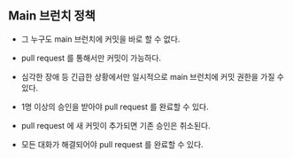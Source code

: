 ## Main 브런치 정책

- 그 누구도 main 브런치에 커밋을 바로 할 수 없다. 

- pull request 를 통해서만 커밋이 가능하다. 

- 심각한 장애 등 긴급한 상황에서만 일시적으로 main 브런치에 커밋 권한을 가질 수 있다. 

- 1명 이상의 승인을 받아야 pull request 를 완료할 수 있다. 

- pull request 에 새 커밋이 추가되면 기존 승인은 취소된다. 

- 모든 대화가 해결되어야 pull request 를 완료할 수 있다. 
